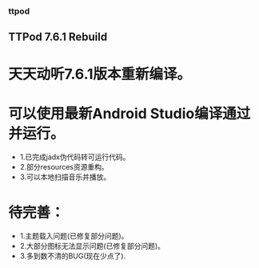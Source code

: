 ### ttpod
 ## TTPod 7.6.1 Rebuild
 # 天天动听7.6.1版本重新编译。
 # 可以使用最新Android Studio编译通过并运行。
- 1.已完成jadx伪代码转可运行代码。
- 2.部分resources资源重构。
- 3.可以本地扫描音乐并播放。
# 待完善：
- 1.主题载入问题(已修复部分问题)。
- 2.大部分图标无法显示问题(已修复部分问题)。
- 3.多到数不清的BUG(现在少点了).

